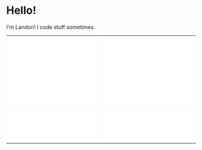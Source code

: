 # Hello!

I'm Landon! I code stuff sometimes.

<table>
  <tr>
    <td><img src="/metrics/metrics.base.svg" alt="🗃️ Base content"></td>
    <td><img src="/metrics/metrics.isocalendar.svg" alt="📅 Isometric commit calendar"></td>
  </tr>
  <tr>
    <td><img src="/metrics/metrics.languages.svg" alt="🈷️ Languages activity"></td>
    <td><img src="/metrics/metrics.stargazers.svg" alt="✨ Stargazers"></td>
  </tr>
</table>
